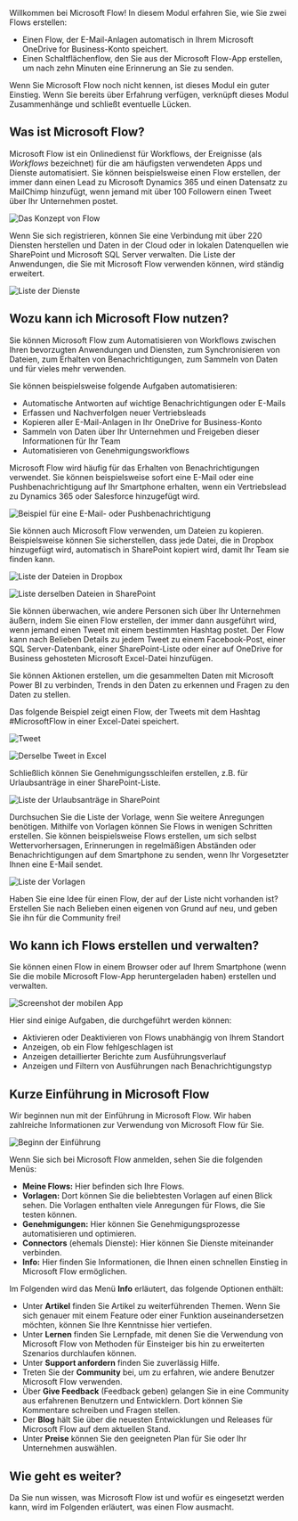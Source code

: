 Willkommen bei Microsoft Flow! In diesem Modul erfahren Sie, wie Sie zwei Flows erstellen:

- Einen Flow, der E-Mail-Anlagen automatisch in Ihrem Microsoft OneDrive for Business-Konto speichert.
- Einen Schaltflächenflow, den Sie aus der Microsoft Flow-App erstellen, um nach zehn Minuten eine Erinnerung an Sie zu senden.

Wenn Sie Microsoft Flow noch nicht kennen, ist dieses Modul ein guter Einstieg. Wenn Sie bereits über Erfahrung verfügen, verknüpft dieses Modul Zusammenhänge und schließt eventuelle Lücken.

## <a name="what-is-microsoft-flow"></a>Was ist Microsoft Flow?
Microsoft Flow ist ein Onlinedienst für Workflows, der Ereignisse (als *Workflows* bezeichnet) für die am häufigsten verwendeten Apps und Dienste automatisiert. Sie können beispielsweise einen Flow erstellen, der immer dann einen Lead zu Microsoft Dynamics 365 und einen Datensatz zu MailChimp hinzufügt, wenn jemand mit über 100 Followern einen Tweet über Ihr Unternehmen postet.

![Das Konzept von Flow](../media/flow-conceptual.png)

Wenn Sie sich registrieren, können Sie eine Verbindung mit über 220 Diensten herstellen und Daten in der Cloud oder in lokalen Datenquellen wie SharePoint und Microsoft SQL Server verwalten. Die Liste der Anwendungen, die Sie mit Microsoft Flow verwenden können, wird ständig erweitert.

![Liste der Dienste](../media/flow-services.png)

## <a name="what-can-you-do-with-microsoft-flow"></a>Wozu kann ich Microsoft Flow nutzen?

Sie können Microsoft Flow zum Automatisieren von Workflows zwischen Ihren bevorzugten Anwendungen und Diensten, zum Synchronisieren von Dateien, zum Erhalten von Benachrichtigungen, zum Sammeln von Daten und für vieles mehr verwenden. 

Sie können beispielsweise folgende Aufgaben automatisieren:

* Automatische Antworten auf wichtige Benachrichtigungen oder E-Mails
* Erfassen und Nachverfolgen neuer Vertriebsleads
* Kopieren aller E-Mail-Anlagen in Ihr OneDrive for Business-Konto
* Sammeln von Daten über Ihr Unternehmen und Freigeben dieser Informationen für Ihr Team
* Automatisieren von Genehmigungsworkflows

Microsoft Flow wird häufig für das Erhalten von Benachrichtigungen verwendet. Sie können beispielsweise sofort eine E-Mail oder eine Pushbenachrichtigung auf Ihr Smartphone erhalten, wenn ein Vertriebslead zu Dynamics 365 oder Salesforce hinzugefügt wird.

![Beispiel für eine E-Mail- oder Pushbenachrichtigung](../media/sales-lead.png)

Sie können auch Microsoft Flow verwenden, um Dateien zu kopieren. Beispielsweise können Sie sicherstellen, dass jede Datei, die in Dropbox hinzugefügt wird, automatisch in SharePoint kopiert wird, damit Ihr Team sie finden kann.

![Liste der Dateien in Dropbox](../media/dropbox-files.png) 

![Liste derselben Dateien in SharePoint](../media/sharepoint-files.png) 

Sie können überwachen, wie andere Personen sich über Ihr Unternehmen äußern, indem Sie einen Flow erstellen, der immer dann ausgeführt wird, wenn jemand einen Tweet mit einem bestimmten Hashtag postet. Der Flow kann nach Belieben Details zu jedem Tweet zu einem Facebook-Post, einer SQL Server-Datenbank, einer SharePoint-Liste oder einer auf OneDrive for Business gehosteten Microsoft Excel-Datei hinzufügen. 

Sie können Aktionen erstellen, um die gesammelten Daten mit Microsoft Power BI zu verbinden, Trends in den Daten zu erkennen und Fragen zu den Daten zu stellen.

Das folgende Beispiel zeigt einen Flow, der Tweets mit dem Hashtag #MicrosoftFlow in einer Excel-Datei speichert.

![Tweet](../media/tweets-to-excel.png)

![Derselbe Tweet in Excel](../media/excel-tweets.png)

Schließlich können Sie Genehmigungsschleifen erstellen, z.B. für Urlaubsanträge in einer SharePoint-Liste.

![Liste der Urlaubsanträge in SharePoint](../media/vacation-requests.png)

Durchsuchen Sie die Liste der Vorlage, wenn Sie weitere Anregungen benötigen. Mithilfe von Vorlagen können Sie Flows in wenigen Schritten erstellen. Sie können beispielsweise Flows erstellen, um sich selbst Wettervorhersagen, Erinnerungen in regelmäßigen Abständen oder Benachrichtigungen auf dem Smartphone zu senden, wenn Ihr Vorgesetzter Ihnen eine E-Mail sendet.

![Liste der Vorlagen](../media/templates-you-might-use.png)

Haben Sie eine Idee für einen Flow, der auf der Liste nicht vorhanden ist? Erstellen Sie nach Belieben einen eigenen von Grund auf neu, und geben Sie ihn für die Community frei!

## <a name="where-can-i-create-and-administer-a-flow"></a>Wo kann ich Flows erstellen und verwalten?

Sie können einen Flow in einem Browser oder auf Ihrem Smartphone (wenn Sie die mobile Microsoft Flow-App heruntergeladen haben) erstellen und verwalten.

![Screenshot der mobilen App](../media/screen-mobile-app.png)

Hier sind einige Aufgaben, die durchgeführt werden können:

* Aktivieren oder Deaktivieren von Flows unabhängig von Ihrem Standort
* Anzeigen, ob ein Flow fehlgeschlagen ist
* Anzeigen detaillierter Berichte zum Ausführungsverlauf
* Anzeigen und Filtern von Ausführungen nach Benachrichtigungstyp

## <a name="a-brief-tour-of-microsoft-flow"></a>Kurze Einführung in Microsoft Flow
Wir beginnen nun mit der Einführung in Microsoft Flow. Wir haben zahlreiche Informationen zur Verwendung von Microsoft Flow für Sie.

![Beginn der Einführung](../media/start-of-tour.png)

Wenn Sie sich bei Microsoft Flow anmelden, sehen Sie die folgenden Menüs:

* **Meine Flows:** Hier befinden sich Ihre Flows.
* **Vorlagen:** Dort können Sie die beliebtesten Vorlagen auf einen Blick sehen. Die Vorlagen enthalten viele Anregungen für Flows, die Sie testen können.
* **Genehmigungen:** Hier können Sie Genehmigungsprozesse automatisieren und optimieren.
* **Connectors** (ehemals Dienste): Hier können Sie Dienste miteinander verbinden.
* **Info:** Hier finden Sie Informationen, die Ihnen einen schnellen Einstieg in Microsoft Flow ermöglichen.

Im Folgenden wird das Menü **Info** erläutert, das folgende Optionen enthält:

* Unter **Artikel** finden Sie Artikel zu weiterführenden Themen. Wenn Sie sich genauer mit einem Feature oder einer Funktion auseinandersetzen möchten, können Sie Ihre Kenntnisse hier vertiefen.
* Unter **Lernen** finden Sie Lernpfade, mit denen Sie die Verwendung von Microsoft Flow von Methoden für Einsteiger bis hin zu erweiterten Szenarios durchlaufen können.
* Unter **Support anfordern** finden Sie zuverlässig Hilfe.
* Treten Sie der **Community** bei, um zu erfahren, wie andere Benutzer Microsoft Flow verwenden.
* Über **Give Feedback** (Feedback geben) gelangen Sie in eine Community aus erfahrenen Benutzern und Entwicklern. Dort können Sie Kommentare schreiben und Fragen stellen.
* Der **Blog** hält Sie über die neuesten Entwicklungen und Releases für Microsoft Flow auf dem aktuellen Stand.
* Unter **Preise** können Sie den geeigneten Plan für Sie oder Ihr Unternehmen auswählen.

## <a name="whats-next"></a>Wie geht es weiter?
Da Sie nun wissen, was Microsoft Flow ist und wofür es eingesetzt werden kann, wird im Folgenden erläutert, was einen Flow ausmacht.